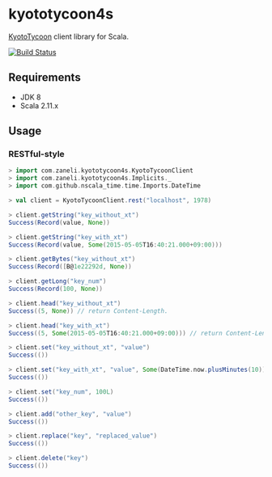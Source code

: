 # kyototycoon4s
[KyotoTycoon](http://fallabs.com/kyototycoon/) client library for Scala.

[![Build Status](https://api.travis-ci.org/zaneli/kyototycoon4s.png?branch=master)](https://travis-ci.org/zaneli/kyototycoon4s)

## Requirements

* JDK 8
* Scala 2.11.x

## Usage

### RESTful-style

```scala
> import com.zaneli.kyototycoon4s.KyotoTycoonClient
> import com.zaneli.kyototycoon4s.Implicits._
> import com.github.nscala_time.time.Imports.DateTime

> val client = KyotoTycoonClient.rest("localhost", 1978)

> client.getString("key_without_xt")
Success(Record(value, None))

> client.getString("key_with_xt")
Success(Record(value, Some(2015-05-05T16:40:21.000+09:00)))

> client.getBytes("key_without_xt")
Success(Record([B@1e22292d, None))

> client.getLong("key_num")
Success(Record(100, None))

> client.head("key_without_xt")
Success((5, None)) // return Content-Length.

> client.head("key_with_xt")
Success((5, Some(2015-05-05T16:40:21.000+09:00))) // return Content-Length and expiration time.

> client.set("key_without_xt", "value")
Success(())

> client.set("key_with_xt", "value", Some(DateTime.now.plusMinutes(10)))
Success(())

> client.set("key_num", 100L)
Success(())

> client.add("other_key", "value")
Success(())

> client.replace("key", "replaced_value")
Success(())

> client.delete("key")
Success(())
```
